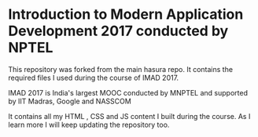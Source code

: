 # Introduction to Modern Application Development 2017 conducted by NPTEL    

This repository was forked from the main hasura repo. It contains the required files I used during the course of IMAD 2017. 

IMAD 2017 is India's largest MOOC conducted by MNPTEL and supported by IIT Madras, Google and NASSCOM


It contains all my HTML , CSS and JS content I built during the course. As I learn more I will keep updating the repository too.

